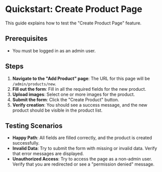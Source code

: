 # Quickstart: Create Product Page

This guide explains how to test the "Create Product Page" feature.

## Prerequisites

-   You must be logged in as an admin user.

## Steps

1.  **Navigate to the "Add Product" page**: The URL for this page will be `/admin/products/new`.
2.  **Fill out the form**: Fill in all the required fields for the new product.
3.  **Upload images**: Select one or more images for the product.
4.  **Submit the form**: Click the "Create Product" button.
5.  **Verify creation**: You should see a success message, and the new product should be visible in the product list.

## Testing Scenarios

-   **Happy Path**: All fields are filled correctly, and the product is created successfully.
-   **Invalid Data**: Try to submit the form with missing or invalid data. Verify that error messages are displayed.
-   **Unauthorized Access**: Try to access the page as a non-admin user. Verify that you are redirected or see a "permission denied" message.
